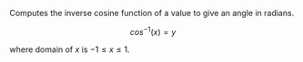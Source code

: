 Computes the inverse cosine function of a value to give an angle in radians.

$$
cos^{-1}(x) = y
$$

where domain of $x$ is $-1 \leq x \leq 1$.
